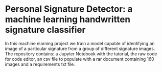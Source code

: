 # Personal Signature Detector: a machine learning handwritten signature classifier

In this machine elarning project we train a model capable of identifying an image of a particular signature from a group of different signature images. The repository contains: a Jupyter Notebook with the tutorial, the raw code for code editor, an csv file to populate with a rar document containing 160 images and a requirements txt file.
